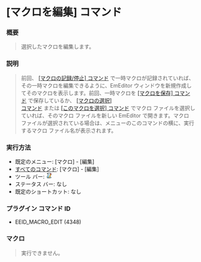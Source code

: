 # \[マクロを編集\] コマンド

### 概要

> 選択したマクロを編集します。

### 説明

> 前回、 [\[マクロの記録/停止\] コマンド](quick_macro_record) で一時マクロが記録されていれば、その一時マクロを編集できるように、EmEditor
> ウィンドウを新規作成してそのマクロを表示します。前回、一時マクロを [\[マクロを保存\] コマンド](macro_save) で保存しているか、 [\[マクロの選択\] \
> コマンド](macro_select) または [\[このマクロを選択\] コマンド](macro_select_this) でマクロ
> ファイルを選択していれば、そのマクロ ファイルを新しい EmEditor で開きます。マクロ
> ファイルが選択されている場合は、メニューのこのコマンドの横に、実行するマクロ ファイル名が表示されます。

### 実行方法

- 既定のメニュー: \[マクロ\] \- \[編集\]
- [すべてのコマンド](../../glossary/allcommands): \[マクロ\] \- \[編集\]
- ツール バー: ![](../../images/macroedit.gif)
- ステータス バー: なし
- 既定のショートカット: なし

### プラグイン コマンド ID

- EEID\_MACRO\_EDIT (4348)

### マクロ

> 実行できません。
